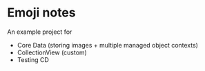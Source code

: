 # Emoji notes

An example project for
- Core Data (storing images + multiple managed object contexts)
- CollectionView (custom)
- Testing CD
